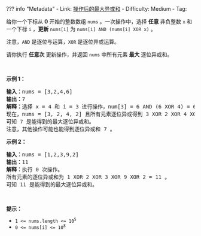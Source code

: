 
??? info "Metadata"
    - Link: [操作后的最大异或和](https://leetcode.cn/problems/maximum-xor-after-operations)
    - Difficulty: Medium
    - Tag: 

<p>给你一个下标从 <strong>0</strong>&nbsp;开始的整数数组&nbsp;<code>nums</code>&nbsp;。一次操作中，选择 <strong>任意</strong>&nbsp;非负整数&nbsp;<code>x</code>&nbsp;和一个下标&nbsp;<code>i</code>&nbsp;，<strong>更新</strong>&nbsp;<code>nums[i]</code>&nbsp;为&nbsp;<code>nums[i] AND (nums[i] XOR x)</code>&nbsp;。</p>

<p>注意，<code>AND</code>&nbsp;是逐位与运算，<code>XOR</code>&nbsp;是逐位异或运算。</p>

<p>请你执行 <strong>任意次</strong>&nbsp;更新操作，并返回&nbsp;<code>nums</code>&nbsp;中所有元素&nbsp;<strong>最大</strong>&nbsp;逐位异或和。</p>

<p>&nbsp;</p>

<p><strong>示例 1：</strong></p>

<pre><b>输入：</b>nums = [3,2,4,6]
<b>输出：</b>7
<b>解释：</b>选择 x = 4 和 i = 3 进行操作，num[3] = 6 AND (6 XOR 4) = 6 AND 2 = 2 。
现在，nums = [3, 2, 4, 2] 且所有元素逐位异或得到 3 XOR 2 XOR 4 XOR 2 = 7 。
可知 7 是能得到的最大逐位异或和。
注意，其他操作可能也能得到逐位异或和 7 。</pre>

<p><strong>示例 2：</strong></p>

<pre><b>输入：</b>nums = [1,2,3,9,2]
<b>输出：</b>11
<b>解释：</b>执行 0 次操作。
所有元素的逐位异或和为 1 XOR 2 XOR 3 XOR 9 XOR 2 = 11 。
可知 11 是能得到的最大逐位异或和。</pre>

<p>&nbsp;</p>

<p><strong>提示：</strong></p>

<ul>
	<li><code>1 &lt;= nums.length &lt;= 10<sup>5</sup></code></li>
	<li><code>0 &lt;= nums[i] &lt;= 10<sup>8</sup></code></li>
</ul>
